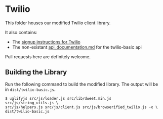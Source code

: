 # Twilio

This folder houses our modified Twilio client library.

It also contains:

- The [signup instructions for Twilio](signup.md)
- The non-existant [api_documentation.md](api_documentation.md) for the
  twilio-basic api

Pull requests here are definitely welcome.

## Building the Library

Run the following command to build the modified library. The output will be in
`dist/twilio-basic.js`.

```
$ uglifyjs src/js/loader.js src/lib/dweet.min.js src/js/string_utils.js \
src/js/helpers.js src/js/client.js src/js/browserified_twilio.js -o \
dist/twilio-basic.js
```
